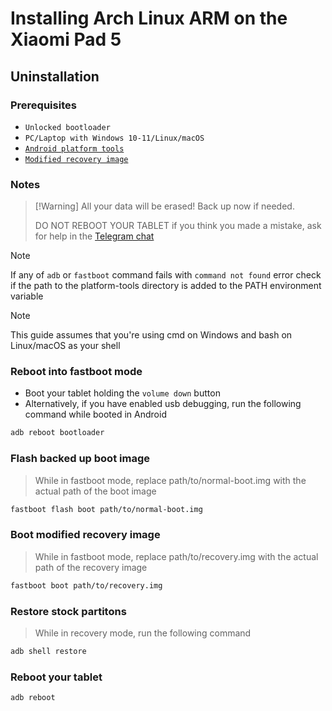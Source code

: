 # Installing Arch Linux ARM on the Xiaomi Pad 5

## Uninstallation

### Prerequisites

- `Unlocked bootloader`
- `PC/Laptop with Windows 10-11/Linux/macOS`
- [`Android platform tools`](https://developer.android.com/studio/releases/platform-tools)
- [`Modified recovery image`](https://github.com/nabu-alarm/installation-guide/releases/download/files/recovery.img)

### Notes
>
> [!Warning]
> All your data will be erased! Back up now if needed.
>
> DO NOT REBOOT YOUR TABLET if you think you made a mistake, ask for help in the [Telegram chat](https://t.me/nabulinux)

> [!NOTE]
> If any of `adb` or `fastboot` command fails with `command not found` error check if the path to the platform-tools directory is added to the PATH environment variable

> [!NOTE]
> This guide assumes that you're using cmd on Windows and bash on Linux/macOS as your shell

### Reboot into fastboot mode

- Boot your tablet holding the `volume down` button
- Alternatively, if you have enabled usb debugging, run the following command while booted in Android

```bash
adb reboot bootloader
```

### Flash backed up boot image
>
> While in fastboot mode, replace path/to/normal-boot.img with the actual path of the boot image

```bash
fastboot flash boot path/to/normal-boot.img
```

### Boot modified recovery image
>
> While in fastboot mode, replace path/to/recovery.img with the actual path of the recovery image

```bash
fastboot boot path/to/recovery.img
```

### Restore stock partitons
>
> While in recovery mode, run the following command

```bash
adb shell restore
```

### Reboot your tablet

```bash
adb reboot
```
